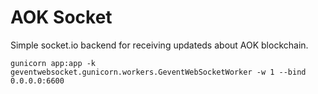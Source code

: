 # AOK Socket

Simple socket.io backend for receiving updateds about AOK blockchain.

`gunicorn app:app -k geventwebsocket.gunicorn.workers.GeventWebSocketWorker -w 1 --bind 0.0.0.0:6600`
